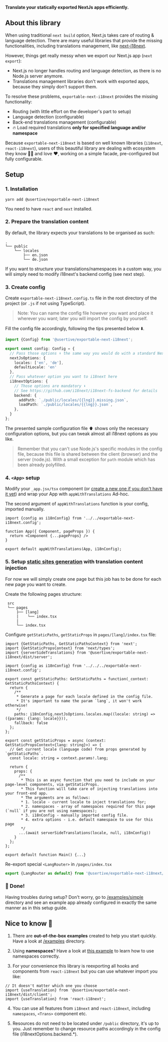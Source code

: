 **Translate your statically exported NextJs apps efficiently.**

## About this library

When using traditional `next build` option, Next.js takes care of routing & language detection.
There are many useful libraries that provide the missing functionalities, including translations management,
like [next-i18next](https://github.com/isaachinman/next-i18next).

However, things get really messy when we export our Next.js app (`next export`):

* Next.js no longer handles routing and language detection, as there is no Node.js server anymore.
* Translations management libraries don't work with exported apps, because they simply don't support them.

To resolve these problems, `exportable-next-i18next` provides the missing functionality:

* Routing (with little effort on the developer's part to setup)
* Language detection (configurable)
* Back-end translations management (configurable)
* 🔥 Load required translations **only for specified language and/or namespace**

Because `exportable-next-i18next` is based on well known libraries
(`i18next`, `react-i18next`),
users of this beautiful library are dealing with ecosystem they know 👨‍🎓 and love ❤️,
working on a simple facade, pre-configured but fully configurable.

## Setup

### 1. Installation

```shell
yarn add @usertive/exportable-next-i18next
```

You need to have `react` and `next` installed.

### 2. Prepare the translation content

By default, the library expects your translations to be organised as such:

```text
.
└── public
    └── locales
        ├── en.json
        └── de.json
```

If you want to structure your translations/namespaces in a custom way, you will simply need to modify i18next's backend
config (see next step).

### 3. Create config

Create `exportable-next-i18next.config.ts` file in the root directory of the project (or `.js` if not using TypeScript).

> Note: You can name the config file however you want and place it wherever you want;
> later you will import the config by yourself.

Fill the config file accordingly, following the tips presented below ⬇️.

```ts
import {Config} from '@usertive/exportable-next-i18next';

export const config: Config = {
  // Pass those options ⬇️ the same way you would do with a standard Next.js app
  nextJsOptions: {
    locales: ['en', 'de'],
    defaultLocale: 'en'
  },
  // Pass whatever option you want to i18next here
  i18nextOptions: {
    // Those options are mandatory ⬇️
    // See https://github.com/i18next/i18next-fs-backend for details
    backend: {
      addPath: `./public/locales/{{lng}}.missing.json`,
      loadPath: `./public/locales/{{lng}}.json`,
    },
  }
};
```

The presented sample configuration file ⬆️ shows only the necessary configuration options,
but you can tweak almost all i18next options as you like.

> Remember that you can't use Node.js's specific modules in the config file, because
> this file is shared between the client (browser) and the server (node.js).
> With a small exception for `path` module which has been already polyfilled.

### 4. `<App>` setup

Modify your `_app.jsx/tsx` component
(or [create a new one if you don't have it yet](https://nextjs.org/docs/advanced-features/custom-app))
and wrap your App with `appWithTranslations` Ad-hoc.

The second argument of `appWithTranslations` function is
your config, imported manually.

```tsx
import {config as i18nConfig} from '../../exportable-next-i18next.config';

function App({ Component, pageProps }) {
  return <Component {...pageProps} />
}

export default appWithTranslations(App, i18nConfig);
```

### 5. Setup [static sites generation](https://nextjs.org/docs/basic-features/pages#static-generation-recommended) with translation content injection

For now we will simply create one page but this job has to be done for each new page you want to create.

Create the following pages structure:

```text
 src
 └── pages
     ├── [lang]
     |    └── index.tsx
     |    
     └── index.tsx

```

Configure `getStaticPaths`, `getStaticProps` in `pages/[lang]/index.tsx` file:

```tsx
import {GetStaticPaths, GetStaticPathsContext} from 'next';
import {GetStaticPropsContext} from 'next/types';
import {serverSideTranslations} from '@usertive/exportable-next-i18next/dist/server';

import {config as i18nConfig} from '../../../exportable-next-i18next.config';

export const getStaticPaths: GetStaticPaths = function(_context: GetStaticPathsContext) {
  return {
    /**
     * Generate a page for each locale defined in the config file.
     * It's important to name the param `lang`, it won't work otherwise!
     */
    paths: i18nConfig.nextJsOptions.locales.map((locale: string) => ({params: {lang: locale}})),
    fallback: false
  };
};

export const getStaticProps = async (context: GetStaticPropsContext<{lang: string}>) => {
  // Get current locale (language code) from props generated by `getStaticPaths`.
  const locale: string = context.params!.lang;

  return {
    props: {
      /**
       * This is an async function that you need to include on your page-level components, via getStaticProps.
       * This function will take care of injecting translations into your front-end app.
       * The arguments are as follows:
       * 1. locale - current locale to inject translations for;
       * 2. namespaces - array of namespaces required for this page (`null` if you are not using namespaces);
       * 3. i18nConfig - manually imported config file.
       * 4. extra options - i.e. default namespace to use for this page
       */
      ...(await serverSideTranslations(locale, null, i18nConfig))
    }
  };
};

export default function Main() {...}
```

Re-export special `<LangRouter>` in `/pages/index.tsx`

```ts
export {LangRouter as default} from '@usertive/exportable-next-i18next/dist/client';
```

### 🥳 Done!

Having troubles during setup? Don't worry, go to [/examples/simple](../examples/simple) directory
and see an example app already configured in exactly the same manner as in this setup guide.

## Nice to know 📘

1. There are **out-of-the-box examples** created to help you start quickly. Have a look at [/examples](../examples)
   directory.


2. Using **namespaces**? Have a look at [this example](../examples/with-namespaces) to learn how to use namespaces
   correctly.


3. For your convenience this library is reexporting all hooks and components from `react-i18next` but you can use
   whatever import you like:

```tsx
// It doesn't matter which one you choose
import {useTranslation} from '@usertive/exportable-next-i18next/dist/client';
import {useTranslation} from 'react-i18next';
```

4. You can use all features from `i18next` and `react-i18next`, including `namespaces`, `<Trans>` component etc.


5. Resources do not need to be located under `/public` directory, it's up to you.
   Just remember to change resource paths accordingly in the config file (i18nextOptions.backend.*).
